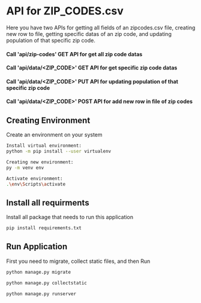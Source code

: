 # API for ZIP_CODES.csv

Here you have two APIs for getting all fields of an zipcodes.csv file, creating new row to file, getting specific datas of an zip code, and updating population of that specific zip code.
#### Call 'api/zip-codes' GET API for get all zip code datas
#### Call 'api/data/<ZIP_CODE>' GET API for get specific zip code datas 
#### Call 'api/data/<ZIP_CODE>' PUT API for updating population of that specific zip code
#### Call 'api/data/<ZIP_CODE>' POST API for add new row in file of zip codes

## Creating Environment

Create an environment on your system

```bash
Install virtual environment:
python -m pip install --user virtualenv

Creating new environment:
py -m venv env

Activate environment:
.\env\Scripts\activate
```

## Install all requirments

Install all package that needs to run this application

```bash
pip install requirements.txt 
```

## Run Application
First you need to migrate, collect static files, and then Run

```bash
python manage.py migrate

python manage.py collectstatic

python manage.py runserver
```
